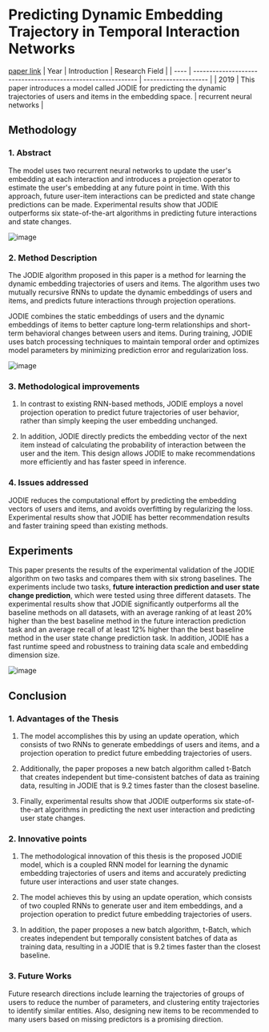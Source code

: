 # Predicting Dynamic Embedding Trajectory in Temporal Interaction Networks
[paper link](https://arxiv.org/pdf/1908.01207) 
| Year | Introduction                                                         | Research Field                 |
| ---- | ------------------------------------------------------------ | -------------------- |
| 2019 | This paper introduces a model called JODIE for predicting the dynamic trajectories of users and items in the embedding space.         |  recurrent neural networks         |

## Methodology

### 1. Abstract
The model uses two recurrent neural networks to update the user's embedding at each interaction and introduces a projection operator to estimate the user's embedding at any future point in time. With this approach, future user-item interactions can be predicted and state change predictions can be made. Experimental results show that JODIE outperforms six state-of-the-art algorithms in predicting future interactions and state changes.

![image](https://github.com/user-attachments/assets/ac976e45-ff5d-4a88-b77d-76dcea290d89)

### 2. Method Description 
The JODIE algorithm proposed in this paper is a method for learning the dynamic embedding trajectories of users and items. The algorithm uses two mutually recursive RNNs to update the dynamic embeddings of users and items, and predicts future interactions through projection operations.

JODIE combines the static embeddings of users and the dynamic embeddings of items to better capture long-term relationships and short-term behavioral changes between users and items. During training, JODIE uses batch processing techniques to maintain temporal order and optimizes model parameters by minimizing prediction error and regularization loss.

![image](https://github.com/user-attachments/assets/314b54e2-64bf-4dc3-8aad-f7ef7a5f9371)

### 3. Methodological improvements
  1. In contrast to existing RNN-based methods, JODIE employs a novel projection operation to predict future trajectories of user behavior, rather than simply keeping the user embedding unchanged.
  
  2. In addition, JODIE directly predicts the embedding vector of the next item instead of calculating the probability of interaction between the user and the item. This design allows JODIE to make recommendations more efficiently and has faster speed in inference.

### 4. Issues addressed 
JODIE reduces the computational effort by predicting the embedding vectors of users and items, and avoids overfitting by regularizing the loss. Experimental results show that JODIE has better recommendation results and faster training speed than existing methods.

## Experiments
This paper presents the results of the experimental validation of the JODIE algorithm on two tasks and compares them with six strong baselines. The experiments include two tasks, **future interaction prediction and user state change prediction**, which were tested using three different datasets. The experimental results show that JODIE significantly outperforms all the baseline methods on all datasets, with an average ranking of at least 20% higher than the best baseline method in the future interaction prediction task and an average recall of at least 12% higher than the best baseline method in the user state change prediction task. In addition, JODIE has a fast runtime speed and robustness to training data scale and embedding dimension size.

![image](https://github.com/user-attachments/assets/203ee66b-2063-4f25-ba95-1b4f47065c79)

## Conclusion

### 1. Advantages of the Thesis
  1. The model accomplishes this by using an update operation, which consists of two RNNs to generate embeddings of users and items, and a projection operation to predict future embedding trajectories of users.
  
  2. Additionally, the paper proposes a new batch algorithm called t-Batch that creates independent but time-consistent batches of data as training data, resulting in JODIE that is 9.2 times faster than the closest baseline.
  
  3. Finally, experimental results show that JODIE outperforms six state-of-the-art algorithms in predicting the next user interaction and predicting user state changes.

### 2. Innovative points
  1. The methodological innovation of this thesis is the proposed JODIE model, which is a coupled RNN model for learning the dynamic embedding trajectories of users and items and accurately predicting future user interactions and user state changes.
  
  2. The model achieves this by using an update operation, which consists of two coupled RNNs to generate user and item embeddings, and a projection operation to predict future embedding trajectories of users.
  
  3. In addition, the paper proposes a new batch algorithm, t-Batch, which creates independent but temporally consistent batches of data as training data, resulting in a JODIE that is 9.2 times faster than the closest baseline.

### 3. Future Works
Future research directions include learning the trajectories of groups of users to reduce the number of parameters, and clustering entity trajectories to identify similar entities. Also, designing new items to be recommended to many users based on missing predictors is a promising direction.  
